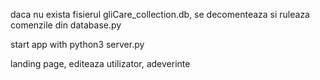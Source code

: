 daca nu exista fisierul gliCare_collection.db, se decomenteaza si ruleaza comenzile din database.py

start app with python3 server.py   

landing page, editeaza utilizator, adeverinte